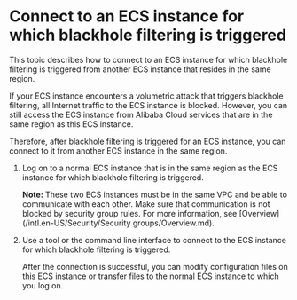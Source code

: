 # Connect to an ECS instance for which blackhole filtering is triggered

This topic describes how to connect to an ECS instance for which blackhole filtering is triggered from another ECS instance that resides in the same region.

If your ECS instance encounters a volumetric attack that triggers blackhole filtering, all Internet traffic to the ECS instance is blocked. However, you can still access the ECS instance from Alibaba Cloud services that are in the same region as this ECS instance.

Therefore, after blackhole filtering is triggered for an ECS instance, you can connect to it from another ECS instance in the same region.

1.  Log on to a normal ECS instance that is in the same region as the ECS instance for which blackhole filtering is triggered.

    **Note:** These two ECS instances must be in the same VPC and be able to communicate with each other. Make sure that communication is not blocked by security group rules. For more information, see [Overview](/intl.en-US/Security/Security groups/Overview.md).

2.  Use a tool or the command line interface to connect to the ECS instance for which blackhole filtering is triggered.

    After the connection is successful, you can modify configuration files on this ECS instance or transfer files to the normal ECS instance to which you log on.


